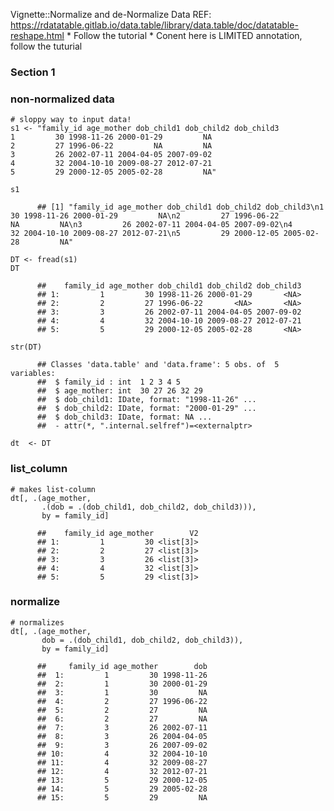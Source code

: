 Vignette::Normalize and de-Normalize Data REF:
<https://rdatatable.gitlab.io/data.table/library/data.table/doc/datatable-reshape.html>
\* Follow the tutorial \* Conent here is LIMITED annotation, follow the
tuturial

### Section 1

### non-normalized data

    # sloppy way to input data!
    s1 <- "family_id age_mother dob_child1 dob_child2 dob_child3
    1         30 1998-11-26 2000-01-29         NA
    2         27 1996-06-22         NA         NA
    3         26 2002-07-11 2004-04-05 2007-09-02
    4         32 2004-10-10 2009-08-27 2012-07-21
    5         29 2000-12-05 2005-02-28         NA"

    s1

          ## [1] "family_id age_mother dob_child1 dob_child2 dob_child3\n1         30 1998-11-26 2000-01-29         NA\n2         27 1996-06-22         NA         NA\n3         26 2002-07-11 2004-04-05 2007-09-02\n4         32 2004-10-10 2009-08-27 2012-07-21\n5         29 2000-12-05 2005-02-28         NA"

    DT <- fread(s1)
    DT

          ##    family_id age_mother dob_child1 dob_child2 dob_child3
          ## 1:         1         30 1998-11-26 2000-01-29       <NA>
          ## 2:         2         27 1996-06-22       <NA>       <NA>
          ## 3:         3         26 2002-07-11 2004-04-05 2007-09-02
          ## 4:         4         32 2004-10-10 2009-08-27 2012-07-21
          ## 5:         5         29 2000-12-05 2005-02-28       <NA>

    str(DT)

          ## Classes 'data.table' and 'data.frame': 5 obs. of  5 variables:
          ##  $ family_id : int  1 2 3 4 5
          ##  $ age_mother: int  30 27 26 32 29
          ##  $ dob_child1: IDate, format: "1998-11-26" ...
          ##  $ dob_child2: IDate, format: "2000-01-29" ...
          ##  $ dob_child3: IDate, format: NA ...
          ##  - attr(*, ".internal.selfref")=<externalptr>

    dt  <- DT

### list\_column

    # makes list-column
    dt[, .(age_mother, 
           .(dob = .(dob_child1, dob_child2, dob_child3))),
           by = family_id]

          ##    family_id age_mother        V2
          ## 1:         1         30 <list[3]>
          ## 2:         2         27 <list[3]>
          ## 3:         3         26 <list[3]>
          ## 4:         4         32 <list[3]>
          ## 5:         5         29 <list[3]>

### normalize

    # normalizes
    dt[, .(age_mother, 
           dob = .(dob_child1, dob_child2, dob_child3)),
           by = family_id]

          ##     family_id age_mother        dob
          ##  1:         1         30 1998-11-26
          ##  2:         1         30 2000-01-29
          ##  3:         1         30         NA
          ##  4:         2         27 1996-06-22
          ##  5:         2         27         NA
          ##  6:         2         27         NA
          ##  7:         3         26 2002-07-11
          ##  8:         3         26 2004-04-05
          ##  9:         3         26 2007-09-02
          ## 10:         4         32 2004-10-10
          ## 11:         4         32 2009-08-27
          ## 12:         4         32 2012-07-21
          ## 13:         5         29 2000-12-05
          ## 14:         5         29 2005-02-28
          ## 15:         5         29         NA
